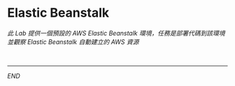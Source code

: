 # Elastic Beanstalk

_此 Lab 提供一個預設的 AWS Elastic Beanstalk 環境，任務是部署代碼到該環境並觀察 Elastic Beanstalk 自動建立的 AWS 資源_

<br>

___

_END_